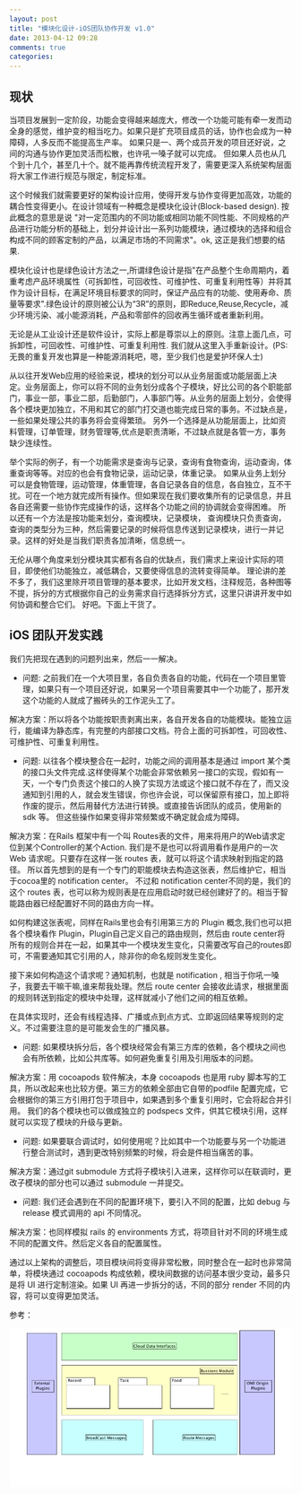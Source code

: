 ```yaml
---
layout: post
title: "模块化设计-iOS团队协作开发 v1.0"
date: 2013-04-12 09:28
comments: true
categories: 
---
```


## 现状

当项目发展到一定阶段，功能会变得越来越庞大，修改一个功能可能有牵一发而动全身的感觉，维护变的相当吃力。如果只是扩充项目成员的话，协作也会成为一种障碍，人多反而不能提高生产率。 如果只是一、两个成员开发的项目还好说，之间的沟通与协作更加灵活而松散，也许吼一嗓子就可以完成。 但如果人员也从几个到十几个，甚至几十个。就不能再靠传统流程开发了，需要更深入系统架构层面将大家工作进行规范与限定，制定标准。

这个时候我们就需要更好的架构设计应用，使得开发与协作变得更加高效，功能的耦合性变得更小。在设计领域有一种概念是模块化设计(Block-based design).  按此概念的意思是说 "对一定范围内的不同功能或相同功能不同性能、不同规格的产品进行功能分析的基础上，划分并设计出一系列功能模块，通过模块的选择和组合构成不同的顾客定制的产品，以满足市场的不同需求"。ok, 这正是我们想要的结果.

模块化设计也是绿色设计方法之一,所谓绿色设计是指"在产品整个生命周期内，着重考虑产品环境属性（可拆卸性，可回收性、可维护性、可重复利用性等）并将其作为设计目标，在满足环境目标要求的同时，保证产品应有的功能、使用寿命、质量等要求".绿色设计的原则被公认为“3R”的原则，即Reduce,Reuse,Recycle，减少环境污染、减小能源消耗，产品和零部件的回收再生循环或者重新利用。

无论是从工业设计还是软件设计，实际上都是尊崇以上的原则。注意上面几点，可拆卸性，可回收性、可维护性、可重复利用性. 我们就从这里入手重新设计。(PS:无畏的重复开发也算是一种能源消耗吧，嗯，至少我们也是爱护环保人士)

从以往开发Web应用的经验来说，模块的划分可以从业务层面或功能层面上决定。业务层面上，你可以将不同的业务划分成各个子模块，好比公司的各个职能部门，事业一部，事业二部，后勤部门，人事部门等。从业务的层面上划分，会使得各个模块更加独立，不用和其它的部门打交道也能完成日常的事务。不过缺点是，一些如果处理公共的事务将会变得繁琐。 另外一个选择是从功能层面上，比如资料管理，订单管理，财务管理等,优点是职责清晰，不过缺点就是各管一方，事务缺少连续性。

举个实际的例子，有一个功能需求是查询与记录，查询有食物查询，运动查询，体重查询等等。对应的也会有食物记录，运动记录，体重记录。 如果从业务上划分可以是食物管理，运动管理，体重管理，各自记录各自的信息，各自独立，互不干扰。可在一个地方就完成所有操作。但如果现在我们要收集所有的记录信息，并且各自还需要一些协作完成操作的话，这样各个功能之间的协调就会变得困难。 所以还有一个方法是按功能来划分，查询模块，记录模块， 查询模块只负责查询，查询的类型分为三种，然后需要记录的时候将信息传送到记录模块，进行一并记录。这样的好处是当我们职责各加清晰，信息统一。

无伦从哪个角度来划分模块其实都有各自的优缺点，我们需求上来设计实际的项目，即使他们功能独立，减低耦合，又要使得信息的流转变得简单。 理论讲的差不多了，我们这里除开项目管理的基本要求，比如开发文档，注释规范，各种图等不提，拆分的方式根据你自己的业务需求自行选择拆分方式，这里只讲讲开发中如何协调和整合它们。
好吧。下面上干货了。

## iOS 团队开发实践

我们先把现在遇到的问题列出来，然后一一解决。

- 问题: 之前我们在一个大项目里，各自负责各自的功能，代码在一个项目里管理，如果只有一个项目还好说，如果另一个项目需要其中一个功能了，那开发这个功能的人就成了搬砖头的工作泥头工了。

解决方案：所以将各个功能按职责剥离出来，各自开发各自的功能模块。能独立运行，能编译为静态库，有完整的内部接口文档。符合上面的可拆卸性，可回收性、可维护性、可重复利用性。

- 问题: 以往各个模块整合在一起时，功能之间的调用基本是通过 import 某个类的接口头文件完成.这样使得某个功能会非常依赖另一接口的实现，假如有一天，一个专门负责这个接口的人换了实现方法或这个接口就不存在了，而又没通知到引用的人，就会发生错误，你也许会说，可以保留原有接口，加上即将作废的提示，然后用替代方法进行转换。或直接告诉团队的成员，使用新的 sdk 等。 但这些操作如果变得非常频繁或不确定就会成为障碍。

解决方案：在Rails 框架中有一个叫 Routes表的文件，用来将用户的Web请求定位到某个Controller的某个Action. 我们是不是也可以将调用看作是用户的一次 Web 请求呢。只要存在这样一张 routes 表，就可以将这个请求映射到指定的路径。 所以首先想到的是有一个专门的职能模块去构造这张表，然后维护它，相当于cocoa里的 notification center。 不过和 notification center不同的是，我们的这个 routes 表，也可以称为规则表是在应用启动时就已经创建好了的。相当于智能路由器已经配置好不同的路由方向一样。

如何构建这张表呢，同样在Rails里也会有引用第三方的 Plugin 概念,我们也可以把各个模块看作 Plugin，Plugin自己定义自己的路由规则，然后由 route center将所有的规则合并在一起，如果其中一个模块发生变化，只需要改写自己的routes即可，不需要通知其它引用的人，除非你的命名规则发生变化。

接下来如何构造这个请求呢？通知机制，也就是 notification , 相当于你吼一嗓子，我要去干嘛干嘛,谁来帮我处理。然后 route center 会接收此请求，根据里面的规则转送到指定的模块中处理，这样就减小了他们之间的相互依赖。

在具体实现时，还会有线程选择、广播或点到点方式、立即返回结果等规则的定义。不过需要注意的是可能发会生的广播风暴。

- 问题: 如果模块拆分后，各个模块经常会有第三方库的依赖，各个模块之间也会有所依赖，比如公共库等。如何避免重复引用及引用版本的问题。

解决方案：用 cocoapods 软件解决，本身 cocoapods 也是用 ruby 脚本写的工具，所以改起来也比较方便。第三方的依赖全部由它自带的podfile 配置完成，它会根据你的第三方引用打包于项目中，如果遇到多个重复引用时，它会将起合并引用。 我们的各个模块也可以做成独立的 podspecs 文件，供其它模块引用，这样就可以实现了模块的升级与更新。

- 问题: 如果要联合调试时，如何使用呢？比如其中一个功能要与另一个功能进行整合测试时，遇到更改特别频繁的时候，将会是件相当痛苦的事。

解决方案：通过git submodule 方式将子模块引入进来，这样你可以在联调时，更改子模块的部分也可以通过 submodule 一并提交。

- 问题: 我们还会遇到在不同的配置环境下，要引入不同的配置，比如 debug 与 release 模式调用的 api 不同情况。

解决方案：也同样模拟 rails 的 environments 方式，将项目针对不同的环境生成不同的配置文件。然后定义各自的配置属性。

通过以上架构的调整后，项目模块间将变得非常松散，同时整合在一起时也非常简单，将模块通过 cocoapods 构成依赖，模块间数据的访问基本很少变动，最多只是将 UI 进行定制渲染。如果 UI 再进一步拆分的话，不同的部分 render 不同的内容，将可以变得更加灵活。

参考：

![one block based](/assets/one_block_based.png)


